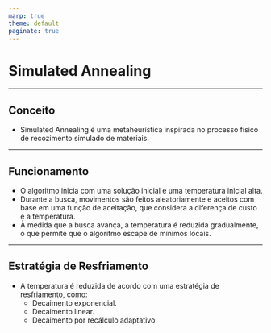 ```yaml
---
marp: true
theme: default
paginate: true
---
```


# Simulated Annealing

---

## Conceito

- Simulated Annealing é uma metaheurística inspirada no processo físico de recozimento simulado de materiais.

---

## Funcionamento

- O algoritmo inicia com uma solução inicial e uma temperatura inicial alta.
- Durante a busca, movimentos são feitos aleatoriamente e aceitos com base em uma função de aceitação, que considera a diferença de custo e a temperatura.
- À medida que a busca avança, a temperatura é reduzida gradualmente, o que permite que o algoritmo escape de mínimos locais.

---

## Estratégia de Resfriamento

- A temperatura é reduzida de acordo com uma estratégia de resfriamento, como:
  - Decaimento exponencial.
  - Decaimento linear.
  - Decaimento por recálculo adaptativo.

